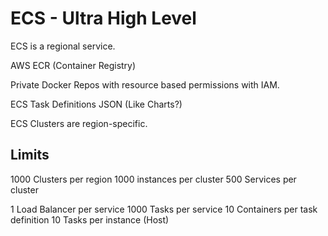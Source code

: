 # ECS - Ultra High Level

ECS is a regional service.

AWS ECR (Container Registry)

Private Docker Repos with resource based permissions with IAM.

ECS Task Definitions JSON (Like Charts?)

ECS Clusters are region-specific.

## Limits

1000 Clusters per region
1000 instances per cluster
500 Services per cluster

1 Load Balancer per service
1000 Tasks per service
10 Containers per task definition
10 Tasks per instance (Host)
